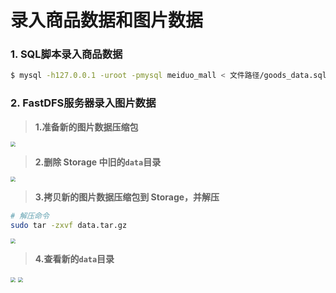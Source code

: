 # 录入商品数据和图片数据

### 1. SQL脚本录入商品数据

```bash
$ mysql -h127.0.0.1 -uroot -pmysql meiduo_mall < 文件路径/goods_data.sql
```

### 2. FastDFS服务器录入图片数据

> **1.准备新的图片数据压缩包**

<img src="/goods/images/34准备新的图片数据压缩包.png" style="zoom:50%">

> **2.删除 Storage 中旧的`data`目录**

<img src="/goods/images/35删除旧的data.png" style="zoom:50%">

> **3.拷贝新的图片数据压缩包到 Storage，并解压**

```bash
# 解压命令
sudo tar -zxvf data.tar.gz
```

<img src="/goods/images/36拷贝并解压新的data.png" style="zoom:50%">

> **4.查看新的`data`目录**

<img src="/goods/images/37解压后的data.png" style="zoom:50%">
<img src="/goods/images/38解压后的data文件夹.png" style="zoom:50%">